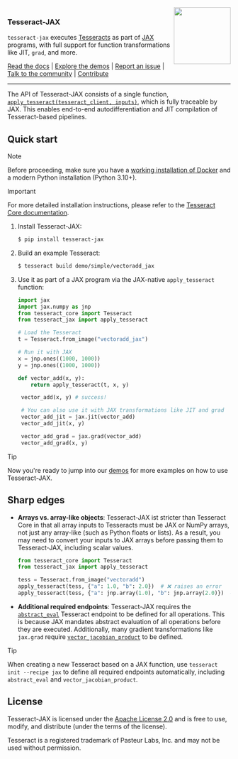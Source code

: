 <img src="docs/static/logo-transparent.png" width="128" align="right">

### Tesseract-JAX

`tesseract-jax` executes [Tesseracts](https://github.com/pasteurlabs/tesseract-core) as part of [JAX](https://github.com/jax-ml/jax) programs, with full support for function transformations like JIT, `grad`, and more.

[Read the docs](https://docs.pasteurlabs.ai/projects/tesseract-jax/latest/) |
[Explore the demos](https://github.com/pasteurlabs/tesseract-jax/tree/main/demo) |
[Report an issue](https://github.com/pasteurlabs/tesseract-jax/issues) |
[Talk to the community](https://si-tesseract.discourse.group/) |
[Contribute](CONTRIBUTING.md)

---

The API of Tesseract-JAX consists of a single function, [`apply_tesseract(tesseract_client, inputs)`](https://docs.pasteurlabs.ai/projects/tesseract-jax/latest/content/api.html#tesseract_jax.apply_tesseract), which is fully traceable by JAX. This enables end-to-end autodifferentiation and JIT compilation of Tesseract-based pipelines.

## Quick start

> [!NOTE]
> Before proceeding, make sure you have a [working installation of Docker](https://docs.docker.com/engine/install/) and a modern Python installation (Python 3.10+).

> [!IMPORTANT]
> For more detailed installation instructions, please refer to the [Tesseract Core documentation](https://docs.pasteurlabs.ai/projects/tesseract-core/latest/content/introduction/installation.html).

1. Install Tesseract-JAX:

   ```bash
   $ pip install tesseract-jax
   ```

2. Build an example Tesseract:

   ```bash
   $ tesseract build demo/simple/vectoradd_jax
   ```

3. Use it as part of a JAX program via the JAX-native `apply_tesseract` function:

   ```python
   import jax
   import jax.numpy as jnp
   from tesseract_core import Tesseract
   from tesseract_jax import apply_tesseract

   # Load the Tesseract
   t = Tesseract.from_image("vectoradd_jax")

   # Run it with JAX
   x = jnp.ones((1000, 1000))
   y = jnp.ones((1000, 1000))

   def vector_add(x, y):
       return apply_tesseract(t, x, y)

    vector_add(x, y) # success!

    # You can also use it with JAX transformations like JIT and grad
    vector_add_jit = jax.jit(vector_add)
    vector_add_jit(x, y)

    vector_add_grad = jax.grad(vector_add)
    vector_add_grad(x, y)
    ```

> [!TIP]
> Now you're ready to jump into our [demos](https://github.com/pasteurlabs/tesseract-jax/tree/main/demo) for more examples on how to use Tesseract-JAX.

## Sharp edges

- **Arrays vs. array-like objects**: Tesseract-JAX ist stricter than Tesseract Core in that all array inputs to Tesseracts must be JAX or NumPy arrays, not just any array-like (such as Python floats or lists). As a result, you may need to convert your inputs to JAX arrays before passing them to Tesseract-JAX, including scalar values.

  ```python
  from tesseract_core import Tesseract
  from tesseract_jax import apply_tesseract

  tess = Tesseract.from_image("vectoradd")
  apply_tesseract(tess, {"a": 1.0, "b": 2.0})  # ❌ raises an error
  apply_tesseract(tess, {"a": jnp.array(1.0), "b": jnp.array(2.0)})  # ✅ works
  ```
- **Additional required endpoints**: Tesseract-JAX requires the [`abstract_eval`](https://docs.pasteurlabs.ai/projects/tesseract-core/latest/content/api/endpoints.html#abstract-eval) Tesseract endpoint to be defined for all operations. This is because JAX mandates abstract evaluation of all operations before they are executed. Additionally, many gradient transformations like `jax.grad` require [`vector_jacobian_product`](https://docs.pasteurlabs.ai/projects/tesseract-core/latest/content/api/endpoints.html#vector-jacobian-product) to be defined.

> [!TIP]
> When creating a new Tesseract based on a JAX function, use `tesseract init --recipe jax` to define all required endpoints automatically, including `abstract_eval` and `vector_jacobian_product`.

## License

Tesseract-JAX is licensed under the [Apache License 2.0](LICENSE) and is free to use, modify, and distribute (under the terms of the license).

Tesseract is a registered trademark of Pasteur Labs, Inc. and may not be used without permission.
